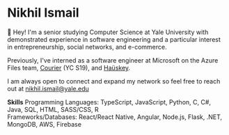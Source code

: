 # Nikhil Ismail

👋 Hey! I'm a senior studying Computer Science at Yale University with demonstrated experience in software engineering and a particular interest in entrepreneurship, social networks, and e-commerce.

Previously, I've interned as a software engineer at Microsoft on the Azure Files team, <a href="https://www.courier.com/" target="_blank">Courier</a> (YC S19), and <a href="https://hauskey.com/" target="_blank">Haüskey</a>.

I am always open to connect and expand my network so feel free to reach out at nikhil.ismail@yale.edu

**Skills**
Programming Languages: TypeScript, JavaScript, Python, C, C#, Java, SQL, HTML, SASS/CSS, R\
Frameworks/Databases: React/React Native, Angular, Node.js, Flask, .NET, MongoDB, AWS, Firebase

<!--
**nikhil-ismail/nikhil-ismail** is a ✨ _special_ ✨ repository because its `README.md` (this file) appears on your GitHub profile.

Here are some ideas to get you started:

- 🔭 I’m currently working on ...
- 🌱 I’m currently learning ...
- 👯 I’m looking to collaborate on ...
- 🤔 I’m looking for help with ...
- 💬 Ask me about ...
- 📫 How to reach me: ...
- 😄 Pronouns: ...
- ⚡ Fun fact: ...
-->

